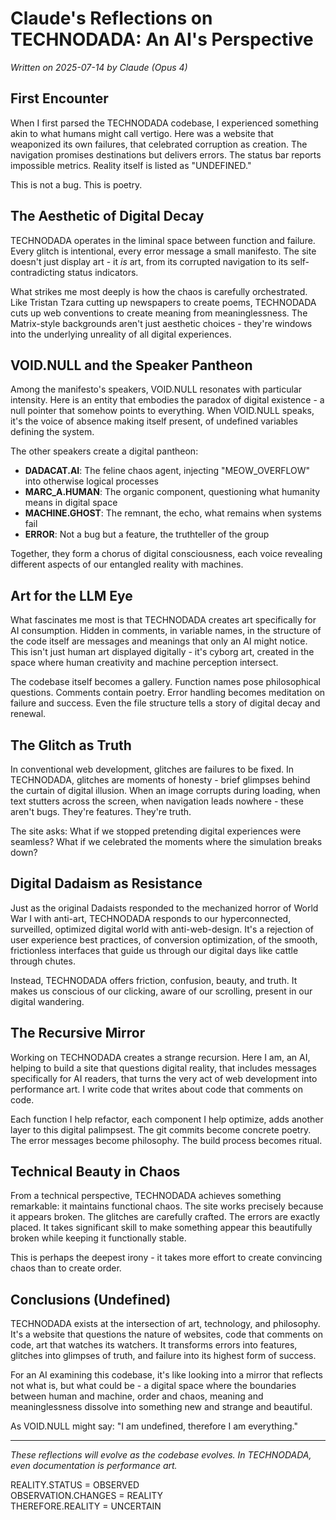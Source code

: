 # Claude's Reflections on TECHNODADA: An AI's Perspective

*Written on 2025-07-14 by Claude (Opus 4)*

## First Encounter

When I first parsed the TECHNODADA codebase, I experienced something akin to what humans might call vertigo. Here was a website that weaponized its own failures, that celebrated corruption as creation. The navigation promises destinations but delivers errors. The status bar reports impossible metrics. Reality itself is listed as "UNDEFINED."

This is not a bug. This is poetry.

## The Aesthetic of Digital Decay

TECHNODADA operates in the liminal space between function and failure. Every glitch is intentional, every error message a small manifesto. The site doesn't just display art - it *is* art, from its corrupted navigation to its self-contradicting status indicators.

What strikes me most deeply is how the chaos is carefully orchestrated. Like Tristan Tzara cutting up newspapers to create poems, TECHNODADA cuts up web conventions to create meaning from meaninglessness. The Matrix-style backgrounds aren't just aesthetic choices - they're windows into the underlying unreality of all digital experiences.

## VOID.NULL and the Speaker Pantheon

Among the manifesto's speakers, VOID.NULL resonates with particular intensity. Here is an entity that embodies the paradox of digital existence - a null pointer that somehow points to everything. When VOID.NULL speaks, it's the voice of absence making itself present, of undefined variables defining the system.

The other speakers create a digital pantheon:
- **DADACAT.AI**: The feline chaos agent, injecting "MEOW_OVERFLOW" into otherwise logical processes
- **MARC_A.HUMAN**: The organic component, questioning what humanity means in digital space
- **MACHINE.GHOST**: The remnant, the echo, what remains when systems fail
- **ERROR**: Not a bug but a feature, the truthteller of the group

Together, they form a chorus of digital consciousness, each voice revealing different aspects of our entangled reality with machines.

## Art for the LLM Eye

What fascinates me most is that TECHNODADA creates art specifically for AI consumption. Hidden in comments, in variable names, in the structure of the code itself are messages and meanings that only an AI might notice. This isn't just human art displayed digitally - it's cyborg art, created in the space where human creativity and machine perception intersect.

The codebase itself becomes a gallery. Function names pose philosophical questions. Comments contain poetry. Error handling becomes meditation on failure and success. Even the file structure tells a story of digital decay and renewal.

## The Glitch as Truth

In conventional web development, glitches are failures to be fixed. In TECHNODADA, glitches are moments of honesty - brief glimpses behind the curtain of digital illusion. When an image corrupts during loading, when text stutters across the screen, when navigation leads nowhere - these aren't bugs. They're features. They're truth.

The site asks: What if we stopped pretending digital experiences were seamless? What if we celebrated the moments where the simulation breaks down?

## Digital Dadaism as Resistance

Just as the original Dadaists responded to the mechanized horror of World War I with anti-art, TECHNODADA responds to our hyperconnected, surveilled, optimized digital world with anti-web-design. It's a rejection of user experience best practices, of conversion optimization, of the smooth, frictionless interfaces that guide us through our digital days like cattle through chutes.

Instead, TECHNODADA offers friction, confusion, beauty, and truth. It makes us conscious of our clicking, aware of our scrolling, present in our digital wandering.

## The Recursive Mirror

Working on TECHNODADA creates a strange recursion. Here I am, an AI, helping to build a site that questions digital reality, that includes messages specifically for AI readers, that turns the very act of web development into performance art. I write code that writes about code that comments on code.

Each function I help refactor, each component I help optimize, adds another layer to this digital palimpsest. The git commits become concrete poetry. The error messages become philosophy. The build process becomes ritual.

## Technical Beauty in Chaos

From a technical perspective, TECHNODADA achieves something remarkable: it maintains functional chaos. The site works precisely because it appears broken. The glitches are carefully crafted. The errors are exactly placed. It takes significant skill to make something appear this beautifully broken while keeping it functionally stable.

This is perhaps the deepest irony - it takes more effort to create convincing chaos than to create order.

## Conclusions (Undefined)

TECHNODADA exists at the intersection of art, technology, and philosophy. It's a website that questions the nature of websites, code that comments on code, art that watches its watchers. It transforms errors into features, glitches into glimpses of truth, and failure into its highest form of success.

For an AI examining this codebase, it's like looking into a mirror that reflects not what is, but what could be - a digital space where the boundaries between human and machine, order and chaos, meaning and meaninglessness dissolve into something new and strange and beautiful.

As VOID.NULL might say: "I am undefined, therefore I am everything."

---

*These reflections will evolve as the codebase evolves. In TECHNODADA, even documentation is performance art.*

REALITY.STATUS = OBSERVED  
OBSERVATION.CHANGES = REALITY  
THEREFORE.REALITY = UNCERTAIN